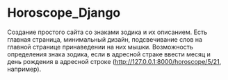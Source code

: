 # Horoscope_Django

Создание простого сайта со знаками зодика и их описанием.
Есть главная страница, минимальный дизайн, подсвечивание слов на главной странице принаведении на них мышки. Возможность определения знака зодика, если в адресной страке 
ввести месяц и день рождения в адресной строке (http://127.0.0.1:8000/horoscope/5/21, например).


